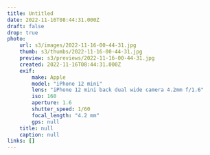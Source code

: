```yaml
---
title: Untitled
date: 2022-11-16T08:44:31.000Z
draft: false
drop: true
photo:
    url: s3/images/2022-11-16-00-44-31.jpg
    thumb: s3/thumbs/2022-11-16-00-44-31.jpg
    preview: s3/previews/2022-11-16-00-44-31.jpg
    created: 2022-11-16T08:44:31.000Z
    exif:
        make: Apple
        model: "iPhone 12 mini"
        lens: "iPhone 12 mini back dual wide camera 4.2mm f/1.6"
        iso: 160
        aperture: 1.6
        shutter_speed: 1/60
        focal_length: "4.2 mm"
        gps: null
    title: null
    caption: null
links: []
---
```

